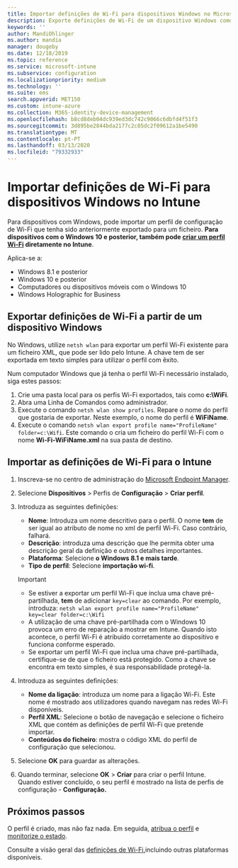 ```yaml
---
title: Importar definições de Wi-Fi para dispositivos Windows no Microsoft Intune – Azure | Microsoft Docs
description: Exporte definições de Wi-Fi de um dispositivo Windows como um ficheiro XML através do comando netsh wlan. Em seguida, importe este ficheiro no Intune para criar um perfil Wi-Fi para dispositivos com o Windows 8.1, Windows 10 e Windows Holographic for Business.
keywords: ''
author: MandiOhlinger
ms.author: mandia
manager: dougeby
ms.date: 12/18/2019
ms.topic: reference
ms.service: microsoft-intune
ms.subservice: configuration
ms.localizationpriority: medium
ms.technology: ''
ms.suite: ems
search.appverid: MET150
ms.custom: intune-azure
ms.collection: M365-identity-device-management
ms.openlocfilehash: b8cd8deb04dc939ed3dc742c9066c6dbfd4f51f3
ms.sourcegitcommit: 3d895be2844bda2177c2c85dc2f09612a1be5490
ms.translationtype: MT
ms.contentlocale: pt-PT
ms.lasthandoff: 03/13/2020
ms.locfileid: "79332933"
---
```

# <a name="import-wi-fi-settings-for-windows-devices-in-intune"></a>Importar definições de Wi-Fi para dispositivos Windows no Intune

Para dispositivos com Windows, pode importar um perfil de configuração de Wi-Fi que tenha sido anteriormente exportado para um ficheiro. **Para dispositivos com o Windows 10 e posterior, também pode [criar um perfil Wi-Fi](wi-fi-settings-windows.md) diretamente no Intune**.

Aplica-se a:  
- Windows 8.1 e posterior
- Windows 10 e posterior
- Computadores ou dispositivos móveis com o Windows 10
- Windows Holographic for Business

## <a name="export-wi-fi-settings-from-a-windows-device"></a>Exportar definições de Wi-Fi a partir de um dispositivo Windows

No Windows, utilize `netsh wlan` para exportar um perfil Wi-Fi existente para um ficheiro XML, que pode ser lido pelo Intune. A chave tem de ser exportada em texto simples para utilizar o perfil com êxito.

Num computador Windows que já tenha o perfil Wi-Fi necessário instalado, siga estes passos:

1. Crie uma pasta local para os perfis Wi-Fi exportados, tais como **c:\WiFi**.
2. Abra uma Linha de Comandos como administrador.
3. Execute o comando `netsh wlan show profiles`. Repare o nome do perfil que gostaria de exportar. Neste exemplo, o nome do perfil é **WiFiName**.
4. Execute o comando `netsh wlan export profile name="ProfileName" folder=c:\Wifi`. Este comando o cria um ficheiro do perfil Wi-Fi com o nome **Wi-Fi-WiFiName.xml** na sua pasta de destino.

## <a name="import-the-wi-fi-settings-into-intune"></a>Importar as definições de Wi-Fi para o Intune

1. Inscreva-se no centro de administração do [Microsoft Endpoint Manager](https://go.microsoft.com/fwlink/?linkid=2109431).
2. Selecione **Dispositivos** > Perfis de **Configuração** > **Criar perfil**.
3. Introduza as seguintes definições:

    - **Nome**: Introduza um nome descritivo para o perfil. O nome **tem** de ser igual ao atributo de nome no xml de perfil Wi-Fi. Caso contrário, falhará.
    - **Descrição**: introduza uma descrição que lhe permita obter uma descrição geral da definição e outros detalhes importantes.
    - **Plataforma**: Selecione **o Windows 8.1 e mais tarde**.
    - **Tipo de perfil**: Selecione **importação wi-fi**.

    > [!IMPORTANT]
    > - Se estiver a exportar um perfil Wi-Fi que inclua uma chave pré-partilhada, **tem** de adicionar `key=clear` ao comando. Por exemplo, introduza: `netsh wlan export profile name="ProfileName" key=clear folder=c:\Wifi`
    > - A utilização de uma chave pré-partilhada com o Windows 10 provoca um erro de reparação a mostrar em Intune. Quando isto acontece, o perfil Wi-Fi é atribuído corretamente ao dispositivo e funciona conforme esperado.
    > - Se exportar um perfil Wi-Fi que inclua uma chave pré-partilhada, certifique-se de que o ficheiro está protegido. Como a chave se encontra em texto simples, é sua responsabilidade protegê-la.

4. Introduza as seguintes definições:

    - **Nome da ligação**: introduza um nome para a ligação Wi-Fi. Este nome é mostrado aos utilizadores quando navegam nas redes Wi-Fi disponíveis.
    - **Perfil XML**: Selecione o botão de navegação e selecione o ficheiro XML que contém as definições de perfil Wi-Fi que pretende importar.
    - **Conteúdos do ficheiro**: mostra o código XML do perfil de configuração que selecionou.

5. Selecione **OK** para guardar as alterações.
6. Quando terminar, selecione **OK** > **Criar** para criar o perfil Intune. Quando estiver concluído, o seu perfil é mostrado na lista de perfis de configuração - **Configuração.**

## <a name="next-steps"></a>Próximos passos

O perfil é criado, mas não faz nada. Em seguida, [atribua o perfil](device-profile-assign.md) e [monitorize o estado](device-profile-monitor.md).

Consulte a visão geral das [definições de Wi-Fi,](wi-fi-settings-configure.md)incluindo outras plataformas disponíveis.
